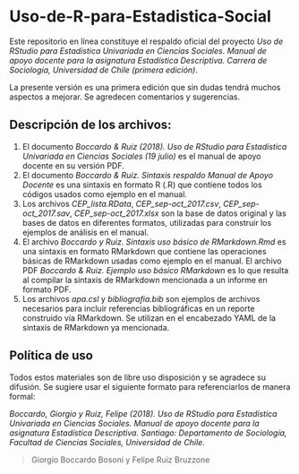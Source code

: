 # Uso-de-R-para-Estadistica-Social
Este repositorio en línea constituye el respaldo oficial del proyecto *Uso de RStudio para Estadística Univariada en Ciencias
Sociales. Manual de apoyo docente para la asignatura Estadística Descriptiva. Carrera de Sociología, Universidad de Chile (primera edición)*.

La presente versión es una primera edición que sin dudas tendrá muchos aspectos a mejorar. Se agredecen comentarios y sugerencias.

## Descripción de los archivos:

1. El documento *Boccardo & Ruiz (2018). Uso de RStudio para Estadística Univariada en Ciencias Sociales (19  julio)* es el manual de apoyo docente en su versión PDF.
2. El documento *Boccardo & Ruiz. Sintaxis respaldo Manual de Apoyo Docente* es una sintaxis en formato R (.R) que contiene todos los códigos usados como ejemplo en el manual.
3. Los archivos *CEP_lista.RData*, *CEP_sep-oct_2017.csv*, *CEP_sep-oct_2017.sav*, *CEP_sep-oct_2017.xlsx* son la base de datos original y las bases de datos en diferentes formatos, utilizadas para construir los ejemplos de análisis en el manual.
4. El archivo *Boccardo y Ruiz. Sintaxis uso básico de RMarkdown.Rmd* es una sintaxis en formato RMarkdown que contiene las operaciones básicas de RMarkdown usadas como ejemplo en el manual. El archivo PDF *Boccardo & Ruiz. Ejemplo uso básico RMarkdown* es lo que resulta al compilar la sintaxis de RMarkdown mencionada a un informe en formato PDF.
5. Los archivos *apa.csl* y *bibliografia.bib* son ejemplos de archivos necesarios para incluir referencias bibliográficas en un reporte construido vía RMarkdown. Se utilizan en el encabezado YAML de la sintaxis de RMarkdown ya mencionada.

## Política de uso

Todos estos materiales son de libre uso  disposición y se agradece su difusión. Se sugiere usar el siguiente formato para referenciarlos de manera formal: 

*Boccardo, Giorgio y Ruiz, Felipe (2018). Uso de RStudio para Estadística Univariada en Ciencias Sociales. Manual de apoyo docente para la asignatura Estadística Descriptiva. Santiago: Departamento de Sociología, Facultad de Ciencias Sociales, Universidad de Chile.*

> Giorgio Boccardo Bosoni y Felipe Ruiz Bruzzone


